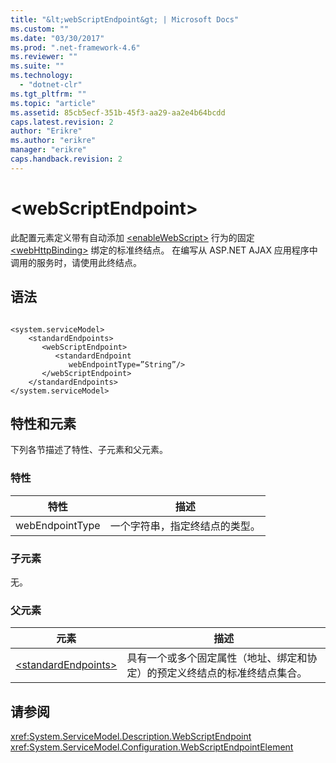 ```yaml
---
title: "&lt;webScriptEndpoint&gt; | Microsoft Docs"
ms.custom: ""
ms.date: "03/30/2017"
ms.prod: ".net-framework-4.6"
ms.reviewer: ""
ms.suite: ""
ms.technology: 
  - "dotnet-clr"
ms.tgt_pltfrm: ""
ms.topic: "article"
ms.assetid: 85cb5ecf-351b-45f3-aa29-aa2e4b64bcdd
caps.latest.revision: 2
author: "Erikre"
ms.author: "erikre"
manager: "erikre"
caps.handback.revision: 2
---
```

# &lt;webScriptEndpoint&gt;
此配置元素定义带有自动添加 [\<enableWebScript\>](../../../../../docs/framework/configure-apps/file-schema/wcf/enablewebscript.md) 行为的固定 [\<webHttpBinding\>](../../../../../docs/framework/configure-apps/file-schema/wcf/webhttpbinding.md) 绑定的标准终结点。  在编写从 ASP.NET AJAX 应用程序中调用的服务时，请使用此终结点。  
  
## 语法  
  
```  
  
<system.serviceModel>  
    <standardEndpoints>  
       <webScriptEndpoint>   
          <standardEndpoint  
             webEndpointType=”String”/>        
       </webScriptEndpoint>   
    </standardEndpoints>  
</system.serviceModel>  
```  
  
## 特性和元素  
 下列各节描述了特性、子元素和父元素。  
  
### 特性  
  
|特性|描述|  
|--------|--------|  
|webEndpointType|一个字符串，指定终结点的类型。|  
  
### 子元素  
 无。  
  
### 父元素  
  
|元素|描述|  
|--------|--------|  
|[\<standardEndpoints\>](../../../../../docs/framework/configure-apps/file-schema/wcf/standardendpoints.md)|具有一个或多个固定属性（地址、绑定和协定）的预定义终结点的标准终结点集合。|  
  
## 请参阅  
 <xref:System.ServiceModel.Description.WebScriptEndpoint>   
 <xref:System.ServiceModel.Configuration.WebScriptEndpointElement>